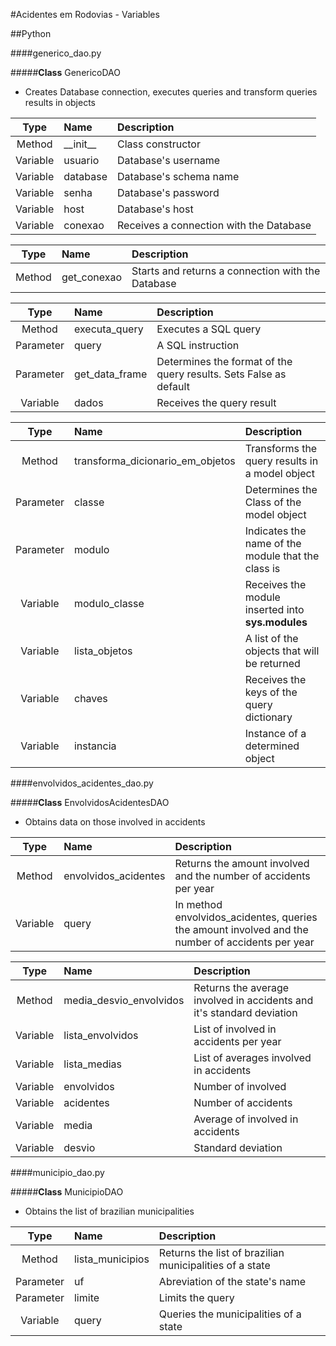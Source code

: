 #Acidentes em Rodovias - Variables

##Python

####generico_dao.py

#####__Class__ GenericoDAO

* Creates Database connection, executes queries and transform queries results in objects

|Type     |Name        |Description        |
|:---------:|:------------|:-------------------|
|Method   |\_\_init\_\_ | Class constructor |
|Variable | usuario | Database's username |
|Variable | database | Database's schema name|
|Variable | senha | Database's password |
|Variable | host | Database's host |
|Variable | conexao | Receives a connection with the Database |

|Type     |Name        |Description        |
|:---------:|:------------|:-------------------|
|Method   | get_conexao | Starts and returns a connection with the Database |

|Type     |Name        |Description        |
|:---------:|:------------|:-------------------|
|Method   | executa_query | Executes a SQL query |
|Parameter| query | A SQL instruction |
|Parameter| get\_data\_frame | Determines the format of the query results. Sets False as default |
|Variable | dados | Receives the query result |

|Type     |Name        |Description        |
|:---------:|:------------|:-------------------|
|Method | transforma\_dicionario\_em\_objetos| Transforms the query results in a model object |
|Parameter| classe | Determines the Class of the model object |
|Parameter| modulo | Indicates the name of the module that the class is |
|Variable | modulo\_classe | Receives the module inserted into __sys.modules__ |
|Variable | lista_objetos | A list of the objects that will be returned |
|Variable | chaves | Receives the keys of the query dictionary |
|Variable | instancia | Instance of a determined object |

####envolvidos\_acidentes\_dao.py


#####__Class__ EnvolvidosAcidentesDAO

* Obtains data on those involved in accidents

|Type     |Name        |Description        |
|:---------:|:------------|:-------------------|
|Method | envolvidos\_acidentes | Returns the amount involved and the number of accidents per year |
|Variable | query | In method envolvidos\_acidentes, queries the amount involved and the number of accidents per year |

|Type     |Name        |Description        |
|:---------:|:------------|:-------------------|
|Method | media\_desvio\_envolvidos | Returns the average involved in accidents and it's standard deviation |
|Variable | lista\_envolvidos | List of involved in accidents per year |
|Variable | lista\_medias | List of averages involved in accidents |
|Variable | envolvidos | Number of involved |
|Variable | acidentes | Number of accidents |
|Variable | media | Average of involved in accidents |
|Variable | desvio | Standard deviation |

####municipio_dao.py

#####__Class__ MunicipioDAO

* Obtains the list of brazilian municipalities

|Type     |Name        |Description        |
|:---------:|:------------|:-------------------|
| Method | lista\_municipios | Returns the list of brazilian municipalities of a state |
| Parameter | uf | Abreviation of the state's name |
| Parameter | limite | Limits the query |
| Variable | query | Queries the municipalities of a state |


